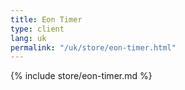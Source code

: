 ```yaml
---
title: Eon Timer
type: client
lang: uk
permalink: "/uk/store/eon-timer.html"
---
```


{% include store/eon-timer.md %}
  
